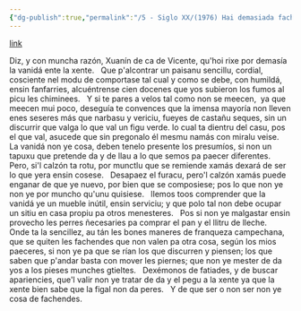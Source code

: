 ```yaml
---
{"dg-publish":true,"permalink":"/5 - Siglo XX/(1976) Hai demasiada fachenda/","tags":["#Siglo_20","a1976","central","Bernardo_Guardado","escrito","Avilés","poema"]}
---
```


[link](https://asturies.com/sites/default/files/escritores/haydemasiada.txt)

Diz, y con muncha razón, 
Xuanín de ca de Vicente, 
qu'hoi rixe por demasía 
la vanidá ente la xente.
 
Que p'alcontrar un paisanu 
sencillu, cordial, cosciente 
nel modu de comportase 
tal cual y como se debe, 
con humildá, ensin fanfarries,
alcuéntrense cien docenes
que yos subieron los fumos 
al picu les chiminees.
 
Y si te pares a velos 
tal como non se meecen,
 ya que meecen mui poco, 
deseguía te convences 
que la imensa mayoría 
non lleven enes seseres 
más que narbasu y vericiu, 
fueyes de castañu seques, 
sin un discurrir que valga 
lo que val un figu verde.
lo cual ta dientru del casu, 
pos el que val, asucede 
que sin pregonalo él mesmu 
namás con miralu veise.
 
La vanidá non ye cosa, 
deben tenelo presente 
los presumíos, si non 
un tapuxu que pretende 
da y de llau a lo que semos 
pa paecer diferentes.
 
Pero, si'l calzón ta rotu, 
por munctlu que se remiende 
xamás dexará de ser 
lo que yera ensin cosese.
 
Desapaez el furacu, 
pero'l calzón xamás puede 
enganar de que ye nuevo, 
por bien que se composiese; 
pos lo que non ye non ye 
por muncho qu'unu quisiese.
 
lIemos toos comprender 
que la vanidá ye un mueble 
inútil, ensin serviciu; 
y que polo tal non debe 
ocupar un sitiu en casa 
propiu pa otros menesteres.
 
Pos si non ye malgastar
ensin provecho les perres 
ñecesaries pa comprar 
el pan y el llitru de lleche.
 
Onde ta la sencillez, 
au tán les bones maneres 
de franqueza campechana, 
que se quiten les fachendes 
que non valen pa otra cosa, 
según los mios paeceres, 
si non ye pa que se rían 
los que discurren y piensen; 
los que saben que p'andar
basta con mover les piernes; 
que non ye mester de da yos 
a los pieses munches gtieltes.
 
Dexémonos de fatiades, 
y de buscar apariencies, 
que'l valir non ye tratar 
de da y el pegu a la xente 
ya que la xente bien sabe 
que la figal non da peres.
 
Y de que ser o non ser 
non ye cosa de fachendes.